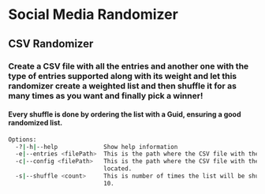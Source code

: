 # Social Media Randomizer

## CSV Randomizer

### Create a CSV file with all the entries and another one with the type of entries supported along with its weight and let this randomizer create a weighted list and then shuffle it for as many times as you want and finally pick a winner!

#### Every shuffle is done by ordering the list with a Guid, ensuring a good randomized list.


```bash
Options:
  -?|-h|--help             Show help information
  -e|--entries <filePath>  This is the path where the CSV file with the entries are located.
  -c|--config <filePath>   This is the path where the CSV file with the configuration for entry types & weights are
                           located.
  -s|--shuffle <count>     This is number of times the list will be shuffled before an entry is chosen. Default is
                           10.
```